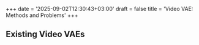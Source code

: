 +++
date = '2025-09-02T12:30:43+03:00'
draft = false
title = 'Video VAE: Methods and Problems'
+++

## Existing Video VAEs
